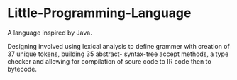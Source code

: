 # Little-Programming-Language

A language inspired by Java.

Designing involved using lexical analysis to define grammer with creation of 37 unique tokens, building 35 abstract-
syntax-tree accept methods, a type checker and allowing for compilation of soure code to IR code then to bytecode.

